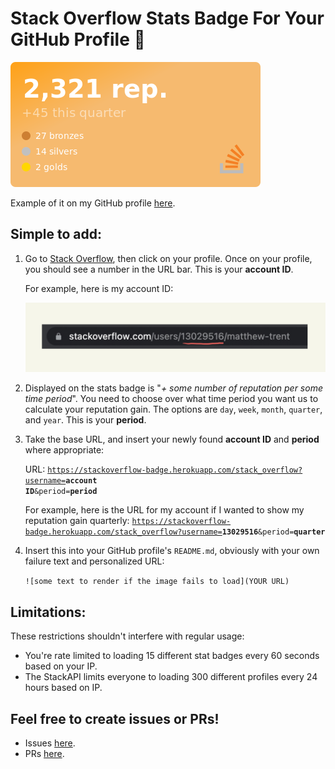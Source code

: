 # Stack Overflow Stats Badge For Your GitHub Profile 🚀

<img  src="https://github.com/mattrltrent/stackoverflow_badge/blob/main/assets/github/demo_1.png?raw=true"  style="display: inline"/>

Example of it on my GitHub profile [here](https://github.com/mattrltrent).

## Simple to add:

1. Go to [Stack Overflow](https://stackoverflow.com/), then click on your profile. Once on your profile, you should see a number in the URL bar. This is your **account ID**.

   For example, here is my account ID:

   <img  src="https://github.com/mattrltrent/stackoverflow_badge/blob/main/assets/github/demo_2.jpeg?raw=true"  style="display: inline"/>

2. Displayed on the stats badge is "*+ some number of reputation per some time period*". You need to choose over what time period you want us to calculate your reputation gain. The options are `day`,  `week`, `month`, `quarter`, and `year`. This is your **period**.

3. Take the base URL, and insert your newly found **account ID** and **period** where appropriate: 

   URL: <code>https://stackoverflow-badge.herokuapp.com/stack_overflow?username=<b>account ID</b>&period=<b>period</b></code>

   For example, here is the URL for my account if I wanted to show my reputation gain quarterly: <code>https://stackoverflow-badge.herokuapp.com/stack_overflow?username=<b>13029516</b>&period=<b>quarter</b></code>

4. Insert this into your GitHub profile's `README.md`, obviously with your own failure text and personalized URL:

   `![some text to render if the image fails to load](YOUR URL)`

## Limitations:

These restrictions shouldn't interfere with regular usage:

- You're rate limited to loading 15 different stat badges every 60 seconds based on your IP.
- The StackAPI limits everyone to loading 300 different profiles every 24 hours based on IP.


## Feel free to create issues or PRs!

- Issues [here](https://github.com/mattrltrent/stackoverflow_badge/issues).
- PRs [here](https://github.com/mattrltrent/stackoverflow_badge/pulls).